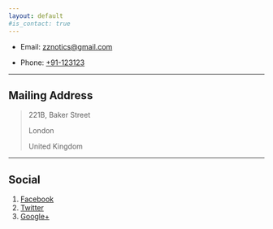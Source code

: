 ```yaml
---
layout: default
#is_contact: true
---
```


* Email: [zznotics@gmail.com](mailto:zznotics@gmail.com)

* Phone: [+91-123123](tel:+91-123123)

---

## Mailing Address

> 221B, Baker Street
>
> London
>
> United Kingdom

---

## Social

1. [Facebook](#)
2. [Twitter](#)
3. [Google+](#)
